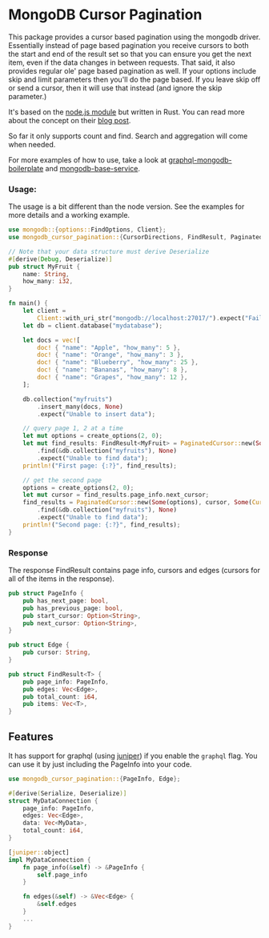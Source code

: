 # MongoDB Cursor Pagination

This package provides a cursor based pagination using the mongodb driver. Essentially instead of
page based pagination you receive cursors to both the start and end of the result set so that you can
ensure you get the next item, even if the data changes in between requests. That said, it also provides 
regular ole' page based pagination as well. If your options include skip and limit parameters then 
you'll do the page based. If you leave skip off or send a cursor, then it will use that instead (and ignore
the skip parameter.)

It's based on the [node.js module](https://github.com/mixmaxhq/mongo-cursor-pagination) but written in Rust.
You can read more about the concept on their [blog post](https://engineering.mixmax.com/blog/api-paging-built-the-right-way/). 

So far it only supports count and find. Search and aggregation will come when needed. 

For more examples of how to use, take a look at [graphql-mongodb-boilerplate](https://github.com/briandeboer/graphql-mongodb-boilerplate) and [mongodb-base-service](https://github.com/briandeboer/mongodb-base-service).

### Usage:
The usage is a bit different than the node version. See the examples for more details and a working example.
```rust
use mongodb::{options::FindOptions, Client};
use mongodb_cursor_pagination::{CursorDirections, FindResult, PaginatedCursor};

// Note that your data structure must derive Deserialize
#[derive(Debug, Deserialize)]
pub struct MyFruit {
    name: String,
    how_many: i32,
}

fn main() {
    let client =
        Client::with_uri_str("mongodb://localhost:27017/").expect("Failed to initialize client.");
    let db = client.database("mydatabase");

    let docs = vec![
        doc! { "name": "Apple", "how_many": 5 },
        doc! { "name": "Orange", "how_many": 3 },
        doc! { "name": "Blueberry", "how_many": 25 },
        doc! { "name": "Bananas", "how_many": 8 },
        doc! { "name": "Grapes", "how_many": 12 },
    ];

    db.collection("myfruits")
        .insert_many(docs, None)
        .expect("Unable to insert data");

    // query page 1, 2 at a time
    let mut options = create_options(2, 0);
    let mut find_results: FindResult<MyFruit> = PaginatedCursor::new(Some(options), None, None)
        .find(&db.collection("myfruits"), None)
        .expect("Unable to find data");
    println!("First page: {:?}", find_results);

    // get the second page
    options = create_options(2, 0);
    let mut cursor = find_results.page_info.next_cursor;
    find_results = PaginatedCursor::new(Some(options), cursor, Some(CursorDirections::Next))
        .find(&db.collection("myfruits"), None)
        .expect("Unable to find data");
    println!("Second page: {:?}", find_results);
}
```

### Response
The response FindResult<T> contains page info, cursors and edges (cursors for all of the items in the response).
```rust
pub struct PageInfo {
    pub has_next_page: bool,
    pub has_previous_page: bool,
    pub start_cursor: Option<String>,
    pub next_cursor: Option<String>,
}

pub struct Edge {
    pub cursor: String,
}

pub struct FindResult<T> {
    pub page_info: PageInfo,
    pub edges: Vec<Edge>,
    pub total_count: i64,
    pub items: Vec<T>,
}
```

## Features
It has support for graphql (using [juniper](https://github.com/graphql-rust/juniper)) if you enable the `graphql` flag. You can use it by just including the PageInfo into your code.

```rust
use mongodb_cursor_pagination::{PageInfo, Edge};

#[derive(Serialize, Deserialize)]
struct MyDataConnection {
    page_info: PageInfo,
    edges: Vec<Edge>,
    data: Vec<MyData>,
    total_count: i64,
}

[juniper::object]
impl MyDataConnection {
    fn page_info(&self) -> &PageInfo {
        self.page_info
    }

    fn edges(&self) -> &Vec<Edge> {
        &self.edges
    }
    ...
}
```
